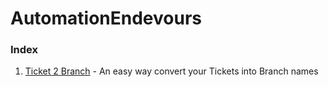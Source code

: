 # AutomationEndevours

### Index

1. [Ticket 2 Branch](https://github.com/csfelipe/AutomationEndevours/tree/develop/001-ticket-2-branch) - An easy way convert your Tickets into Branch names
